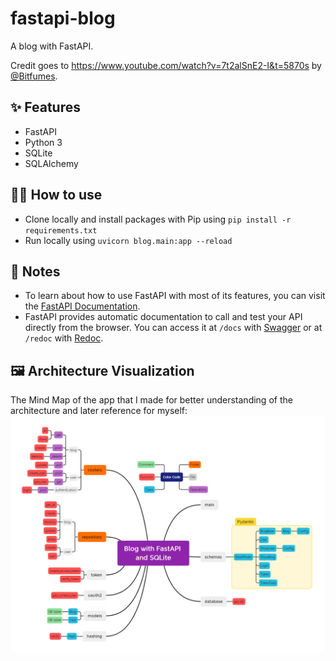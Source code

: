 # fastapi-blog
A blog with FastAPI.

Credit goes to https://www.youtube.com/watch?v=7t2alSnE2-I&t=5870s by [@Bitfumes](https://github.com/bitfumes).

## ✨ Features

- FastAPI
- Python 3
- SQLite
- SQLAlchemy

## 💁‍♀️ How to use

- Clone locally and install packages with Pip using `pip install -r requirements.txt`
- Run locally using `uvicorn blog.main:app --reload`

## 📝 Notes

- To learn about how to use FastAPI with most of its features, you can visit the [FastAPI Documentation](https://fastapi.tiangolo.com/tutorial/).
- FastAPI provides automatic documentation to call and test your API directly from the browser. You can access it at `/docs` with [Swagger](https://github.com/swagger-api/swagger-ui) or at `/redoc` with [Redoc](https://github.com/Rebilly/ReDoc).

## 🖼 Architecture Visualization
 The Mind Map of the app that I made for better understanding of the architecture and later reference for myself:
![alt text](mindmap_architecture.png)


